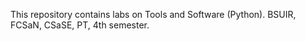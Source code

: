 This repository contains labs on Tools and Software (Python). BSUIR, FCSaN, CSaSE, PT, 4th semester.